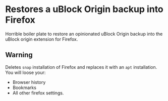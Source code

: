 # Restores a uBlock Origin backup into Firefox

Horrible boiler plate to restore an opinionated uBlock Origin backup into the uBlock origin extension for Firefox.

## Warning
Deletes `snap` installation of Firefox and replaces it with an `apt` installation. You will loose your:
 - Browser history
 - Bookmarks
 - All other firefox settings.
